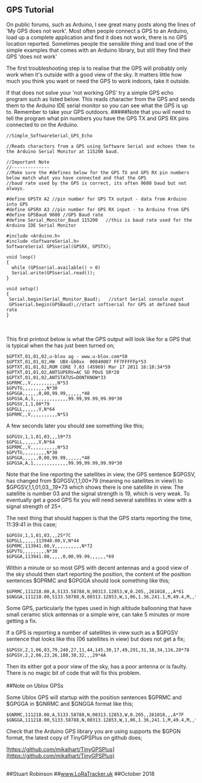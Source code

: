 ## GPS Tutorial 

On public forums, such as Arduino, I see great many posts along the lines of 'My GPS does not work'. Most often people connect a GPS to an Arduino,  load up a complete application and find it does not work, there is no GPS location reported. Sometimes people the sensible thing and load one of the simple examples that comes with an Arduino library, but still they find their GPS 'does not work'

The first troubleshooting step is to realise that the GPS will probably only work when it's outside with a good view of the sky. It matters little how much you think you want or need the GPS to work indoors, take it outside.  

If that does not solve your 'not working GPS' try a simple GPS echo program such as listed below. This reads character from the GPS and sends them to the Arduino IDE serial monitor so you can see what the GPS is up to. Remember to take your GPS outdoors. 
#####Note that you will need to tell the program what pin numbers you have the GPS TX and GPS RX pins connected to on the Arduino. 


    //Simple_SoftwareSerial_GPS_Echo
    
    //Reads characters from a GPS using Software Serial and echoes them to the Arduino Serial Monitor at 115200 baud.   
    
    //Important Note
    //--------------
    //Make sure the #defines below for the GPS TX and GPS RX pin numbers below match what you have connected and that the GPS
    //baud rate used by the GPS is correct, its often 9600 baud but not always. 
        
    #define GPSTX A2 //pin number for GPS TX output - data from Arduino into GPS
    #define GPSRX A3 //pin number for GPS RX input - to Arduino from GPS
    #define GPSBaud 9600 //GPS Baud rate
    #define Serial_Monitor_Baud 115200   //this is baud rate used for the Arduino IDE Serial Monitor
    
    #include <Arduino.h>
    #include <SoftwareSerial.h> 
    SoftwareSerial GPSserial(GPSRX, GPSTX);  
        
    void loop()
    {
      while (GPSserial.available() > 0)
      Serial.write(GPSserial.read());
    }
        
    void setup()
    {
     Serial.begin(Serial_Monitor_Baud);   //start Serial console ouput
     GPSserial.begin(GPSBaud);//start softserial for GPS at defined baud rate
    }
    
<br><br>
This first printout below is what the GPS output will look like for a GPS that is typical when the has just been turned on;

    
    $GPTXT,01,01,02,u-blox ag - www.u-blox.com*50
    $GPTXT,01,01,02,HW  UBX-G60xx  00040007 FF7FFFFFp*53
    $GPTXT,01,01,02,ROM CORE 7.03 (45969) Mar 17 2011 16:18:34*59
    $GPTXT,01,01,02,ANTSUPERV=AC SD PDoS SR*20
    $GPTXT,01,01,02,ANTSTATUS=DONTKNOW*33
    $GPRMC,,V,,,,,,,,,,N*53
    $GPVTG,,,,,,,,,N*30
    $GPGGA,,,,,,0,00,99.99,,,,,,*48
    $GPGSA,A,1,,,,,,,,,,,,,99.99,99.99,99.99*30
    $GPGSV,1,1,00*79
    $GPGLL,,,,,,V,N*64
    $GPRMC,,V,,,,,,,,,,N*53


A few seconds later you should see something like this;

    $GPGSV,1,1,01,03,,,19*73
    $GPGLL,,,,,,V,N*64
    $GPRMC,,V,,,,,,,,,,N*53
    $GPVTG,,,,,,,,,N*30
    $GPGGA,,,,,,0,00,99.99,,,,,,*48
    $GPGSA,A,1,,,,,,,,,,,,,99.99,99.99,99.99*30


Note that the line reporting the satellites in view, the GPS sentence $GPGSV, has changed from $GPGSV,1,1,00\*79 (meaning no satellites in view)\ to  $GPGSV,1,1,01,03,,,19*73 which shows there is one satellite in view. The satellite is number 03 and the signal strength is 19, which is very weak. To eventually get a good GPS fix you will need several satellites in view with a signal strength of 25+.

The next thing that should happen is that the GPS starts reporting the time, 11:39:41 in this case;

    $GPGSV,1,1,01,03,,,25*7C
    $GPGLL,,,,,113940.00,V,N*44
    $GPRMC,113941.00,V,,,,,,,,,,N*72
    $GPVTG,,,,,,,,,N*30
    $GPGGA,113941.00,,,,,0,00,99.99,,,,,,*69

Within a minute or so most GPS with decent antennas and a good view of the sky should then start reporting the position, the content of the position sentences $GPRMC and $GPGGA should look something like this;
    
    $GPRMC,111218.00,A,5133.58788,N,00313.12853,W,0.205,,261018,,,A*61
    $GNGGA,111218.00,5133.58788,N,00313.12853,W,1,06,1.36,241.1,M,49.4,M,,*55


Some GPS, particularly the types used in high altitude ballooning that have small ceramic stick antennas or a simple wire, can take 5 minutes or more getting a fix. 

If a GPS is reporting a number of satellites in view such as a $GPGSV  sentence that looks like this (06 satellites in view) but does not get a fix;

    $GPGSV,2,1,06,03,79,240,27,11,44,145,30,17,49,291,31,18,34,116,20*78
    $GPGSV,2,2,06,23,26,180,30,32,,,29*4A

Then its either got a poor view of the sky, has a poor antenna or is faulty. There is no magic bit of code that will fix this problem. 
<br><br>
##Note on Ublox GPSs

Some Ublox GPS will startup with the position sentences $GPRMC and $GPGGA in $GNRMC and $GNGGA format like this;

    $GNRMC,111218.00,A,5133.58788,N,00313.12853,W,0.205,,261018,,,A*7F
    $GNGGA,111218.00,5133.58788,N,00313.12853,W,1,06,1.36,241.1,M,49.4,M,,*55 

Check that the Arduino GPS library you are using supports the $GPGN format, the latest copy of TinyGPSPlus on github does;


[https://github.com/mikalhart/TinyGPSPlus](https://github.com/mikalhart/TinyGPSPlus)
<br><br>
 

##Stuart Robinson
##www.LoRaTracker.uk
##October 2018
 